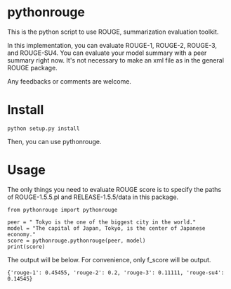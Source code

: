 # pythonrouge
This is the python script to use ROUGE, summarization evaluation toolkit.
  
In this implementation, you can evaluate ROUGE-1, ROUGE-2, ROUGE-3, and ROUGE-SU4. You can evaluate your model summary with a peer summary right now. It's not necessary to make an xml file as in the general ROUGE package.

Any feedbacks or comments are welcome.

# Install
```
python setup.py install
```
Then, you can use pythonrouge.

# Usage

The only things you need to evaluate ROUGE score is to specify the paths of ROUGE-1.5.5.pl and RELEASE-1.5.5/data in this package.

```
from pythonrouge import pythonrouge

peer = " Tokyo is the one of the biggest city in the world."
model = "The capital of Japan, Tokyo, is the center of Japanese economy."
score = pythonrouge.pythonrouge(peer, model)
print(score)
```

The output will be below. For convenience, only f_score will be output.

```
{'rouge-1': 0.45455, 'rouge-2': 0.2, 'rouge-3': 0.11111, 'rouge-su4': 0.14545}
```
